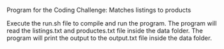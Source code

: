 Program for the Coding Challenge: Matches listings to products

Execute the run.sh file to compile and run the program. 
The program will read the listings.txt and productes.txt file inside the data folder. 
The program will print the output to the output.txt file inside the data folder.